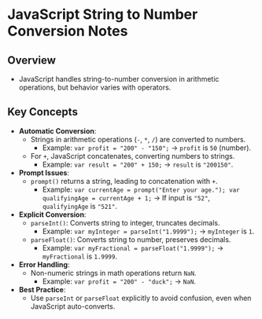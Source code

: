 JavaScript String to Number Conversion Notes
============================================

Overview
--------

-   JavaScript handles string-to-number conversion in arithmetic operations, but behavior varies with operators.

Key Concepts
------------

-   **Automatic Conversion**:
    -   Strings in arithmetic operations (`-`, `*`, `/`) are converted to numbers.
        -   Example: `var profit = "200" - "150";` → `profit` is `50` (number).
    -   For `+`, JavaScript concatenates, converting numbers to strings.
        -   Example: `var result = "200" + 150;` → `result` is `"200150"`.
-   **Prompt Issues**:
    -   `prompt()` returns a string, leading to concatenation with `+`.
        -   Example: `var currentAge = prompt("Enter your age."); var qualifyingAge = currentAge + 1;` → If input is `"52"`, `qualifyingAge` is `"521"`.
-   **Explicit Conversion**:
    -   `parseInt()`: Converts string to integer, truncates decimals.
        -   Example: `var myInteger = parseInt("1.9999");` → `myInteger` is `1`.
    -   `parseFloat()`: Converts string to number, preserves decimals.
        -   Example: `var myFractional = parseFloat("1.9999");` → `myFractional` is `1.9999`.
-   **Error Handling**:
    -   Non-numeric strings in math operations return `NaN`.
        -   Example: `var profit = "200" - "duck";` → `NaN`.
-   **Best Practice**:
    -   Use `parseInt` or `parseFloat` explicitly to avoid confusion, even when JavaScript auto-converts.
